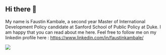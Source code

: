 ## Hi there 👋
 My name is Faustin Kambale, a second year Master of International Development Policy candidate at Sanford School of Public Policy at Duke. I am happy that you can read about me here. Feel free to follow me on my linkedin profile here : https://www.linkedin.com/in/faustinkambale/
 
 <img src= "/Users/faustinkambale/Library/CloudStorage/OneDrive-DukeUniversity/Duke/Classes/Spring 2025/Stat modelling/Assignments/Week9_assignment/DSC09587.jpg">

<!--
**Faustin04/Faustin04** is a ✨ _special_ ✨ repository because its `README.md` (this file) appears on your GitHub profile.

Here are some ideas to get you started:

- 🔭 I’m currently working on ...
- 🌱 I’m currently learning ...
- 👯 I’m looking to collaborate on ...
- 🤔 I’m looking for help with ...
- 💬 Ask me about ...
- 📫 How to reach me: ...
- 😄 Pronouns: ...
- ⚡ Fun fact: ...
-->
